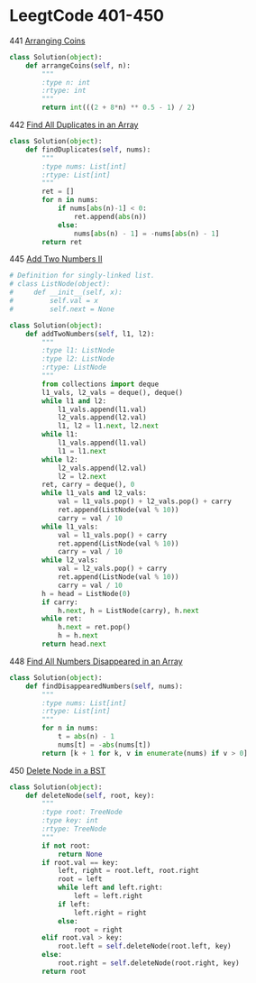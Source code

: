 # LeegtCode 401-450

441 [Arranging Coins](https://leetcode.com/problems/arranging-coins/description/)
```python
class Solution(object):
    def arrangeCoins(self, n):
        """
        :type n: int
        :rtype: int
        """
        return int(((2 + 8*n) ** 0.5 - 1) / 2) 
```

442 [Find All Duplicates in an Array](https://leetcode.com/problems/find-all-duplicates-in-an-array/description/)
```python
class Solution(object):
    def findDuplicates(self, nums):
        """
        :type nums: List[int]
        :rtype: List[int]
        """
        ret = []
        for n in nums:
            if nums[abs(n)-1] < 0:
                ret.append(abs(n))
            else:
                nums[abs(n) - 1] = -nums[abs(n) - 1]
        return ret
```

445 [Add Two Numbers II](https://leetcode.com/problems/add-two-numbers-ii/description/)
```python
# Definition for singly-linked list.
# class ListNode(object):
#     def __init__(self, x):
#         self.val = x
#         self.next = None

class Solution(object):
    def addTwoNumbers(self, l1, l2):
        """
        :type l1: ListNode
        :type l2: ListNode
        :rtype: ListNode
        """
        from collections import deque
        l1_vals, l2_vals = deque(), deque()
        while l1 and l2:
            l1_vals.append(l1.val)
            l2_vals.append(l2.val)
            l1, l2 = l1.next, l2.next
        while l1:
            l1_vals.append(l1.val)
            l1 = l1.next
        while l2:
            l2_vals.append(l2.val)
            l2 = l2.next
        ret, carry = deque(), 0
        while l1_vals and l2_vals:
            val = l1_vals.pop() + l2_vals.pop() + carry
            ret.append(ListNode(val % 10))
            carry = val / 10
        while l1_vals:
            val = l1_vals.pop() + carry
            ret.append(ListNode(val % 10))
            carry = val / 10
        while l2_vals:
            val = l2_vals.pop() + carry
            ret.append(ListNode(val % 10))
            carry = val / 10
        h = head = ListNode(0)
        if carry:
            h.next, h = ListNode(carry), h.next
        while ret:
            h.next = ret.pop()
            h = h.next
        return head.next
```

448 [Find All Numbers Disappeared in an Array](https://leetcode.com/problems/find-all-numbers-disappeared-in-an-array/description/)
```python
class Solution(object):
    def findDisappearedNumbers(self, nums):
        """
        :type nums: List[int]
        :rtype: List[int]
        """
        for n in nums:
            t = abs(n) - 1
            nums[t] = -abs(nums[t])
        return [k + 1 for k, v in enumerate(nums) if v > 0]
```        

450 [Delete Node in a BST](https://leetcode.com/problems/delete-node-in-a-bst/description/)
```python
class Solution(object):
    def deleteNode(self, root, key):
        """
        :type root: TreeNode
        :type key: int
        :rtype: TreeNode
        """
        if not root:
            return None
        if root.val == key:
            left, right = root.left, root.right
            root = left
            while left and left.right:
                left = left.right
            if left:
                left.right = right
            else:
                root = right
        elif root.val > key:
            root.left = self.deleteNode(root.left, key)
        else:
            root.right = self.deleteNode(root.right, key)
        return root
```
